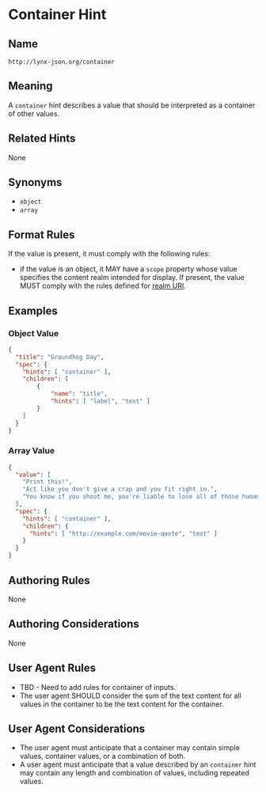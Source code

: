 # Container Hint

## Name

`http://lynx-json.org/container`

## Meaning

A `container` hint describes a value that should be interpreted as a container of other values.

## Related Hints

None

## Synonyms

- `object`
- `array`

## Format Rules

If the value is present, it must comply with the following rules:

- if the value is an object, it MAY have a `scope` property whose value specifies the content realm intended for display. If present, the value MUST comply with the rules defined for [realm URI](/realm/).

## Examples

### Object Value

```json
{
  "title": "Groundhog Day",
  "spec": {
    "hints": [ "container" ],
    "children": [
        {
            "name": "title",
            "hints": [ "label", "text" ]
        }
    ]
  }
}
```

### Array Value

```json
{
  "value": [
    "Print this!",
    "Act like you don't give a crap and you fit right in.",
    "You know if you shoot me, you're liable to lose all of those humanitarian awards."
  ],
  "spec": {
    "hints": [ "container" ],
    "children": {
      "hints": [ "http://example.com/movie-quote", "text" ]
    }
  }
}
```

## Authoring Rules

None

## Authoring Considerations

None

## User Agent Rules

- TBD - Need to add rules for container of inputs.
- The user agent SHOULD consider the sum of the text content for all values in the container to be the text content for the container.

## User Agent Considerations

- The user agent must anticipate that a container may contain simple values, container values, or a combination of both.
- A user agent must anticipate that a value described by an `container` hint may contain any length and combination of values, including repeated values.
